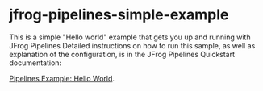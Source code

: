 # jfrog-pipelines-simple-example   

This is a simple  "Hello world"  example that gets you up and running with JFrog Pipelines
Detailed instructions on how to run this sample, as well as explanation of the configuration, is in the JFrog Pipelines Quickstart documentation:

[Pipelines Example: Hello World](https://www.jfrog.com/confluence/display/JFROG/Pipeline+Example%3A+Hello+World).
